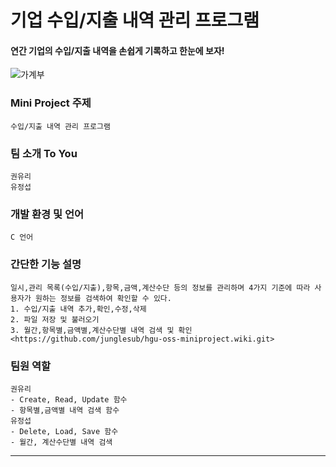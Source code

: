 **기업 수입/지출 내역 관리 프로그램**
=============================
#### 연간 기업의 수입/지출 내역을 손쉽게 기록하고 한눈에 보자!
![가계부](https://lh3.googleusercontent.com/proxy/5wKJ4jx3kOW714V9SIhelI8uYPKTHMNiTybkrYNNxmIACAXimfajxR-YDptHzx04RzDAM0r4Q1-RzgbZEzj7ZxJQVVth1P175lrXGIIO3aa4wpfPLLoNuQv56a9LX7Sv5QrTlTzez44rTyzGQA)

### Mini Project 주제
    수입/지출 내역 관리 프로그램
### 팀 소개 __To You__
    권유리
    유정섭
### 개발 환경 및 언어
    C 언어
### 간단한 기능 설명
    일시,관리 목록(수입/지출),항목,금액,계산수단 등의 정보를 관리하며 4가지 기준에 따라 사용자가 원하는 정보를 검색하여 확인할 수 있다.
    1. 수입/지출 내역 추가,확인,수정,삭제
    2. 파일 저장 및 불러오기
    3. 월간,항목별,금액별,계산수단별 내역 검색 및 확인
    <https://github.com/junglesub/hgu-oss-miniproject.wiki.git>
### 팀원 역할
    권유리
    - Create, Read, Update 함수
    - 항목별,금액별 내역 검색 함수
    유정섭
    - Delete, Load, Save 함수
    - 월간, 계산수단별 내역 검색 
------------------------------------------------------------------
    
